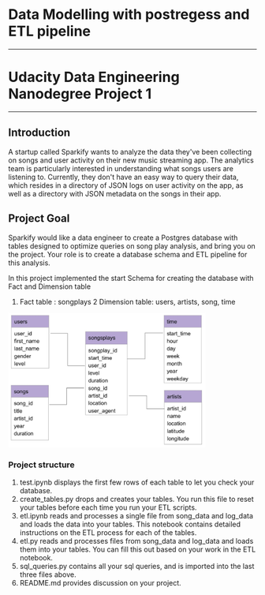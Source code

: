 # Data Modelling with postregess and ETL pipeline
_____________________________________________________________

# Udacity Data Engineering Nanodegree Project 1
_____________________________________________________________

## Introduction

A startup called Sparkify wants to analyze the data they've been collecting on songs and user activity on their new music streaming app. The analytics team is particularly interested in understanding what songs users are listening to. Currently, they don't have an easy way to query their data, which resides in a directory of JSON logs on user activity on the app, as well as a directory with JSON metadata on the songs in their app.

## Project Goal
Sparkify would like a data engineer to create a Postgres database with tables designed to optimize queries on song play analysis, and bring you on the project. Your role is to create a database schema and ETL pipeline for this analysis.

In this project implemented the start Schema for creating the database with Fact and Dimension table
1. Fact table : songplays
2 Dimension table: users, artists, song, time
<img src="star_schema_photo.jpg" alt="drawing" width="400"/>

### Project structure
1. test.ipynb displays the first few rows of each table to let you check your database.
2. create_tables.py drops and creates your tables. You run this file to reset your tables before each time you run your ETL      scripts.
3. etl.ipynb reads and processes a single file from song_data and log_data and loads the data into your tables. This notebook    contains detailed instructions on the ETL process for each of the tables.
4. etl.py reads and processes files from song_data and log_data and loads them into your tables. You can fill this out based    on your work in the ETL notebook.
5. sql_queries.py contains all your sql queries, and is imported into the last three files above.
6. README.md provides discussion on your project.
